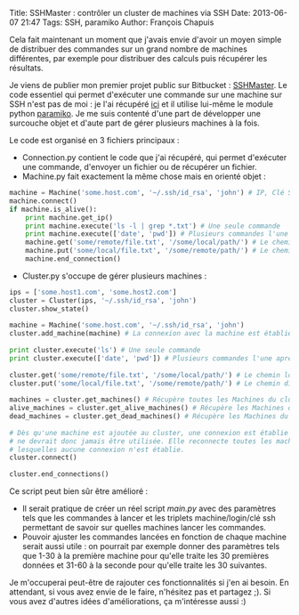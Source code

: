 Title: SSHMaster : contrôler un cluster de machines via SSH
Date: 2013-06-07 21:47
Tags: SSH, paramiko
Author: François Chapuis

Cela fait maintenant un moment que j'avais envie d'avoir un moyen simple de distribuer des commandes sur un grand nombre de machines différentes, par exemple pour distribuer des calculs puis récupérer les résultats.

Je viens de publier mon premier projet public sur Bitbucket : [SSHMaster](https://bitbucket.org/Afnarel/sshmaster/overview). Le code essentiel qui permet d'exécuter une commande sur une machine sur SSH n'est pas de moi : je l'ai récupéré [ici](http://media.commandline.org.uk/code/ssh.txt) et il utilise lui-même le module python [paramiko](http://www.lag.net/paramiko/). Je me suis contenté d'une part de développer une surcouche objet et d'aute part de gérer plusieurs machines à la fois.

Le code est organisé en 3 fichiers principaux :

  * Connection.py contient le code que j'ai récupéré, qui permet d'exécuter une commande, d'envoyer un fichier ou de récupérer un fichier.
  * Machine.py fait exactement la même chose mais en orienté objet :

~~~python
machine = Machine('some.host.com', '~/.ssh/id_rsa', 'john') # IP, Clé SSH, login (default login is 'root')
machine.connect()
if machine.is_alive():
    print machine.get_ip()
    print machine.execute('ls -l | grep *.txt') # Une seule commande
    print machine.execute(['date', 'pwd']) # Plusieurs commandes l'une après l'autre
    machine.get('some/remote/file.txt', '/some/local/path/') # Le chemin local peut être omis
    machine.put('some/local/file.txt', '/some/remote/path/') # Le chemin distant peut être omis
    machine.end_connection()
~~~

   * Cluster.py s'occupe de gérer plusieurs machines :

~~~python
ips = ['some.host1.com', 'some.host2.com']
cluster = Cluster(ips, '~/.ssh/id_rsa', 'john')
cluster.show_state()
       
machine = Machine('some.host.com', '~/.ssh/id_rsa', 'john')
cluster.add_machine(machine) # La connexion avec la machine est établie si ce n'était pas le cas
               
print cluster.execute('ls') # Une seule commande
print cluster.execute(['date', 'pwd']) # Plusieurs commandes l'une après l'autre
                       
cluster.get('some/remote/file.txt', '/some/local/path/') # Le chemin local peut être omis
cluster.put('some/local/file.txt', '/some/remote/path/') # Le chemin distant peut être omis
                               
machines = cluster.get_machines() # Récupère toutes les Machines du cluster
alive_machines = cluster.get_alive_machines() # Récupère les Machines du cluster avec lesquelles une connexion est ouverte
dead_machines = cluster.get_dead_machines() # Récupère les Machines du cluster avec lesquelles aucune connexion n'est ouverte
                                           
# Dès qu'une machine est ajoutée au cluster, une connexion est établie avec elle. La méthode connect() de Cluster
# ne devrait donc jamais être utilisée. Elle reconnecte toutes les machines qui font partie du cluster mais avec
# lesquelles aucune connexion n'est établie.
cluster.connect()
       
cluster.end_connections()
~~~

Ce script peut bien sûr être amélioré :

  * Il serait pratique de créer un réel script *main.py* avec des paramètres tels que les commandes à lancer et les triplets machine/login/clé ssh permettant de savoir sur quelles machines lancer les commandes.
  * Pouvoir ajuster les commandes lancées en fonction de chaque machine serait aussi utile : on pourrait par exemple donner des paramètres tels que 1-30 à la première machine pour qu'elle traite les 30 premières données et 31-60 à la seconde pour qu'elle traite les 30 suivantes.

Je m'occuperai peut-être de rajouter ces fonctionnalités si j'en ai besoin. En attendant, si vous avez envie de le faire, n'hésitez pas et partagez ;). Si vous avez d'autres idées d'améliorations, ça m'intéresse aussi :)
